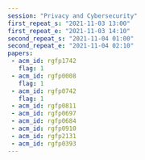 ```yaml
---
session: "Privacy and Cybersecurity"
first_repeat_s: "2021-11-03 13:00" 
first_repeat_e: "2021-11-03 14:10" 
second_repeat_s: "2021-11-04 01:00" 
second_repeat_e: "2021-11-04 02:10"
papers:
 - acm_id: rgfp1742
   flag: 1
 - acm_id: rgfp0008
   flag: 1
 - acm_id: rgfp0742
   flag: 1
 - acm_id: rgfp0811
 - acm_id: rgfp0697
 - acm_id: rgfp0684
 - acm_id: rgfp0910
 - acm_id: rgfp2131
 - acm_id: rgfp0393
---
```

